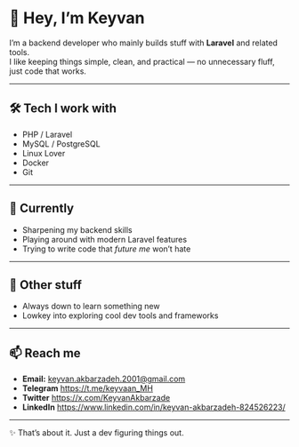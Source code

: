 # 👋 Hey, I’m Keyvan  

I’m a backend developer who mainly builds stuff with **Laravel** and related tools.  
I like keeping things simple, clean, and practical — no unnecessary fluff, just code that works.  

---

## 🛠️ Tech I work with
- PHP / Laravel  
- MySQL / PostgreSQL
- Linux Lover
- Docker
- Git

---

## 🌱 Currently
- Sharpening my backend skills  
- Playing around with modern Laravel features  
- Trying to write code that *future me* won’t hate  

---

## 🎯 Other stuff
- Always down to learn something new  
- Lowkey into exploring cool dev tools and frameworks

---

## 📫 Reach me
- **Email:** keyvan.akbarzadeh.2001@gmail.com
- **Telegram** https://t.me/keyvaan_MH
- **Twitter** https://x.com/KeyvanAkbarzade
- **LinkedIn** https://www.linkedin.com/in/keyvan-akbarzadeh-824526223/

---

✨ That’s about it. Just a dev figuring things out.
